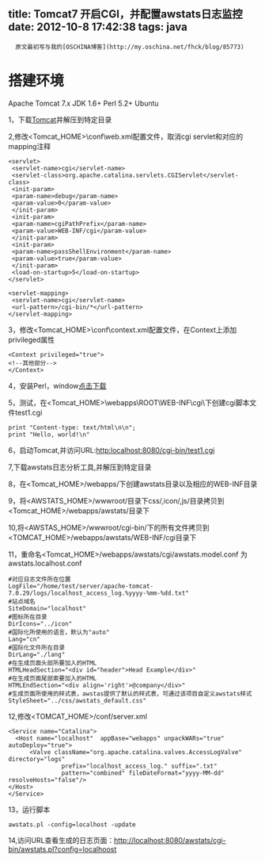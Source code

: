title: Tomcat7 开启CGI，并配置awstats日志监控
date: 2012-10-8 17:42:38
tags: java
---

```
  原文最初写与我的[OSCHINA博客](http://my.oschina.net/fhck/blog/85773)
```

# 搭建环境

Apache Tomcat 7.x
JDK 1.6+
Perl 5.2+
Ubuntu

1，下载[Tomcat](http://www.fayea.com/apache-mirror/tomcat/tomcat-7/v7.0.32/bin/apache-tomcat-7.0.32.tar.gz)并解压到特定目录

2,修改<Tomcat_HOME>\conf\web.xml配置文件，取消cgi servlet和对应的mapping注释

```
<servlet>
 <servlet-name>cgi</servlet-name>
 <servlet-class>org.apache.catalina.servlets.CGIServlet</servlet-class>
 <init-param>
 <param-name>debug</param-name>
 <param-value>0</param-value>
 </init-param>
 <init-param>
 <param-name>cgiPathPrefix</param-name>
 <param-value>WEB-INF/cgi</param-value>
 </init-param>
 <init-param>
 <param-name>passShellEnvironment</param-name>
 <param-value>true</param-value>
 </init-param>
 <load-on-startup>5</load-on-startup>
</servlet>

<servlet-mapping>
 <servlet-name>cgi</servlet-name>
 <url-pattern>/cgi-bin/*</url-pattern>
</servlet-mapping>
```

3，修改<Tomcat_HOME>\conf\context.xml配置文件，在Context上添加privileged属性

```
<Context privileged="true">
<!--其他部分-->
</Context>
```

4，安装Perl，window[点击下载](http://strawberry-perl.googlecode.com/files/strawberry-perl-5.16.1.1-32bit.msi)

5，测试，在<Tomcat_HOME>\webapps\ROOT\WEB-INF\cgi\下创建cgi脚本文件test1.cgi

```
print "Content-type: text/html\n\n";
print "Hello, world!\n"
```

6，启动Tomcat,并访问URL:[http:localhost:8080/cgi-bin/test1.cgi](http:localhost:8080/cgi-bin/test1.cgi)

7,下载awstats日志分析工具,并解压到特定目录

8，在<Tomcat_HOME>/webapps/下创建awstats目录以及相应的WEB-INF目录

9，将<AWSTATS_HOME>/wwwroot/目录下css/,icon/,js/目录拷贝到<Tomcat_HOME>/webapps/awstats/目录下

10,将<AWSTAS_HOME>/wwwroot/cgi-bin/下的所有文件拷贝到<TOMCAT_HOME>/webapps/awstats/WEB-INF/cgi目录下

11，重命名<Tomcat_HOME>/webapps/awstats/cgi/awstats.model.conf 为awstats.localhost.conf


```
#对应日志文件所在位置
LogFile="/home/test/server/apache-tomcat-7.0.29/logs/localhost_access_log.%yyyy-%mm-%dd.txt"
#站点域名
SiteDomain="localhost"
#图标所在目录
DirIcons="../icon"
#国际化所使用的语言，默认为"auto"
Lang="cn"
#国际化文件所在目录
DirLang="./lang"
#在生成页面头部所要加入的HTML
HTMLHeadSection="<div id="header">Head Example</div>"
#在生成页面尾部索要加入的HTML
HTMLEndSection="<div align='right'>@company</div>"
#生成页面所使用的样式表，awstas提供了默认的样式表，可通过该项目自定义awstats样式
StyleSheet="../css/awstats_default.css"
```

12,修改<TOMCAT_HOME>/conf/server.xml

```
<Service name="Catalina">
  <Host name="localhost"  appBase="webapps" unpackWARs="true" autoDeploy="true">
      <Valve className="org.apache.catalina.valves.AccessLogValve" directory="logs"
               prefix="localhost_access_log." suffix=".txt"
               pattern="combined" fileDateFormat="yyyy-MM-dd" resolveHosts="false"/>
</Host>
</Service>
```

13，运行脚本

```
awstats.pl -config=localhost -update
```


14,访问URL查看生成的日志页面：[http://localhost:8080/awstats/cgi-bin/awstats.pl?config=localhoost](http://localhost:8080/awstats/cgi-bin/awstats.pl?config=localhoost)
